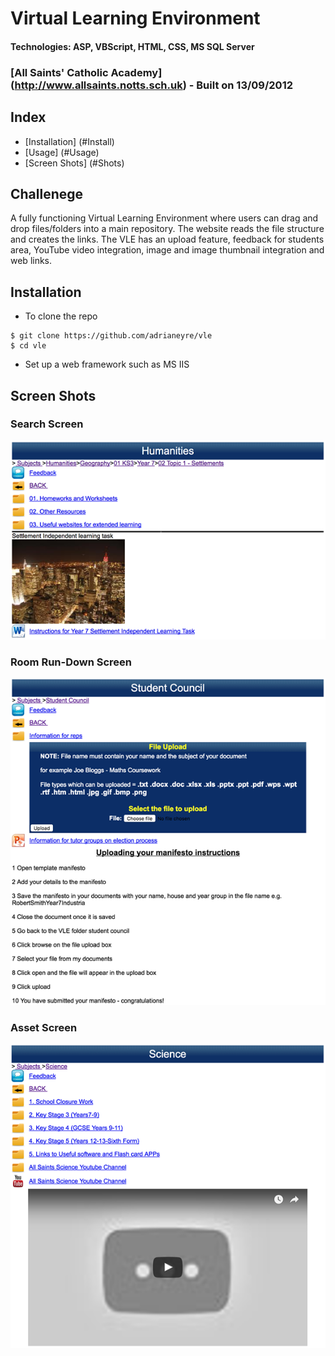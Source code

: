 # Virtual Learning Environment
#### Technologies: ASP, VBScript, HTML, CSS, MS SQL Server
### [All Saints' Catholic Academy] (http://www.allsaints.notts.sch.uk) - Built on 13/09/2012

## Index
* [Installation] (#Install)
* [Usage] (#Usage)
* [Screen Shots] (#Shots)

## Challenege
A fully functioning Virtual Learning Environment where users can drag and drop files/folders into a main repository. The website reads the file structure and creates the links. The VLE has an upload feature, feedback for students area, YouTube video integration, image and image thumbnail integration and web links.

## <a name="Install">Installation</a>
* To clone the repo
```shell
$ git clone https://github.com/adrianeyre/vle
$ cd vle
```

* Set up a web framework such as MS IIS

## <a name="Shots">Screen Shots</a>
### Search Screen
[![Screenshot](https://raw.githubusercontent.com/adrianeyre/vle/master/images/screenshot1.png)](https://raw.githubusercontent.com/adrianeyre/inventory/master/vle/screenshot1.png "Screen Shot 1")

### Room Run-Down Screen
[![Screenshot](https://raw.githubusercontent.com/adrianeyre/vle/master/images/screenshot2.png)](https://raw.githubusercontent.com/adrianeyre/inventory/master/vle/screenshot2.png "Screen Shot 2")

### Asset Screen
[![Screenshot](https://raw.githubusercontent.com/adrianeyre/vle/master/images/screenshot3.png)](https://raw.githubusercontent.com/adrianeyre/inventory/master/vle/screenshot3.png "Screen Shot 3")
